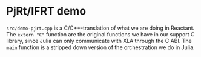 # PjRt/IFRT demo

`src/demo-pjrt.cpp` is a C/C++-translation of what we are doing in Reactant.
The `extern "C"` function are the original functions we have in our support C library, since Julia can only communicate with XLA through the C ABI.
The `main` function is a stripped down version of the orchestration we do in Julia.
